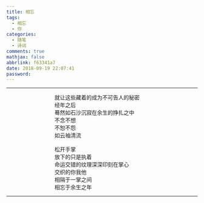 ```yaml
---
title: 相忘
tags:
  - 相忘
  - 你
categories:
  - 随笔
  - 诗词
comments: true
mathjax: false
abbrlink: f63341a7
date: 2018-09-19 22:07:41
password:
---
```


---

<div style="margin:0 auto; width:250px;">
        <div>就让这些藏着的成为不可告人的秘密</div>
        <div>经年之后</div>
        <div>蓦然如石沙沉寂在余生的挣扎之中</div>
        <div>不念不想</div>
        <div>不恕不怨</div>
        <div>如云袖清流</div>  
</div>
</br>
<div style="margin:0 auto; width:250px;">
        <div>松开手掌</div>
        <div>放下的只是执着</div>
        <div>命运交错的纹理深深印刻在掌心</div>
        <div>交织的你我他</div>
        <div>相隔于一掌之间</div>
        <div>相忘于余生之年</div>
</div>


---
